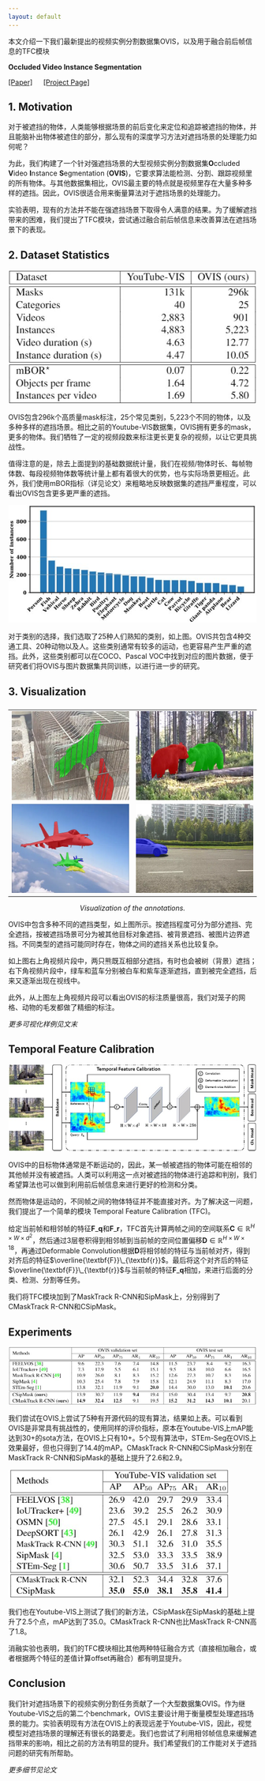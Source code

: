 ```yaml
---
layout: default
---
```


本文介绍一下我们最新提出的视频实例分割数据集OVIS，以及用于融合前后帧信息的TFC模块

**Occluded Video Instance Segmentation**

[[Paper]](https://arxiv.org/abs/2102.01558) &emsp; [[Project Page]](http://songbai.site/ovis/)

## 1. Motivation

对于被遮挡的物体，人类能够根据场景的前后变化来定位和追踪被遮挡的物体，并且能脑补出物体被遮住的部分，那么现有的深度学习方法对遮挡场景的处理能力如何呢？

为此，我们构建了一个针对强遮挡场景的大型视频实例分割数据集**O**ccluded **V**ideo **I**nstance **S**egmentation (**OVIS**)，它要求算法能检测、分割、跟踪视频里的所有物体。与其他数据集相比，OVIS最主要的特点就是视频里存在大量多种多样的遮挡。因此，OVIS很适合用来衡量算法对于遮挡场景的处理能力。

实验表明，现有的方法并不能在强遮挡场景下取得令人满意的结果。为了缓解遮挡带来的困难，我们提出了TFC模块，尝试通过融合前后帧信息来改善算法在遮挡场景下的表现。


## 2. Dataset Statistics 

![](data/table1.jpg)

OVIS包含296k个高质量mask标注，25个常见类别，5,223个不同的物体，以及多种多样的遮挡场景。相比之前的Youtube-VIS数据集，OVIS拥有更多的mask，更多的物体。我们牺牲了一定的视频段数来标注更长更复杂的视频，以让它更具挑战性。

值得注意的是，除去上面提到的基础数据统计量，我们在视频/物体时长、每帧物体数、每段视频物体数等统计量上都有着很大的优势，也与实际场景更相近。此外，我们使用mBOR指标（详见论文）来粗略地反映数据集的遮挡严重程度，可以看出OVIS包含更多更严重的遮挡。

![](data/figure3.jpg)

对于类别的选择，我们选取了25种人们熟知的类别，如上图。OVIS共包含4种交通工具、20种动物以及人。这些类别通常有较多的运动，也更容易产生严重的遮挡。此外，这些类别都可以在COCO、Pascal VOC中找到对应的图片数据，便于研究者们将OVIS与图片数据集共同训练，以进行进一步的研究。


## 3. Visualization

<!-- ![](data/figure2.jpg) -->

<table style="display:flex;justify-content:center;border:0" rules=none frame=void >
<tr>
<td><img src="./data/webp/2592056.webp" alt="2592056" width="320" height="180" />
</td>
<td><img src="./data/webp/2930398.webp" alt="2930398" width="320" height="180">
</td>
</tr>
<tr>
<td><img src="./data/webp/2932104.webp" alt="2932104" width="320" height="180">
</td>
<td><img src="./data/webp/3021160.webp" alt="3021160" width="320" height="180">
</td>
</tr>
</table>
<center><i>Visualization of the annotations.</i></center>

OVIS中包含多种不同的遮挡类型，如上图所示。按遮挡程度可分为部分遮挡、完全遮挡，按被遮挡场景可分为被其他目标对象遮挡、被背景遮挡、被图片边界遮挡。不同类型的遮挡可能同时存在，物体之间的遮挡关系也比较复杂。

如上图右上角视频片段中，两只熊既互相部分遮挡，有时也会被树（背景）遮挡；右下角视频片段中，绿车和蓝车分别被白车和紫车逐渐遮挡，直到被完全遮挡，后来又逐渐出现在视线中。

此外，从上图左上角视频片段可以看出OVIS的标注质量很高，我们对笼子的网格、动物的毛发都做了精细的标注。

*更多可视化样例见文末*


## Temporal Feature Calibration

![](data/figure6.jpg)

OVIS中的目标物体通常是不断运动的，因此，某一帧被遮挡的物体可能在相邻的其他帧并没有被遮挡。人类可以利用这一点对被遮挡的物体进行追踪和判别，我们希望算法也可以做到利用前后帧信息来进行更好的检测和分类。

然而物体是运动的，不同帧之间的物体特征并不能直接对齐。为了解决这一问题，我们提出了一个简单的模块 Temporal Feature Calibration (TFC)。

给定当前帧和相邻帧的特征$\textbf{F}\_\textbf{q}$和$\textbf{F}\_\textbf{r}$，TFC首先计算两帧之间的空间联系$\textbf{C}\in\mathbb{R}^{H\times W\times d^2}$，然后通过3层卷积得到相邻帧到当前帧的空间位置偏移$\textbf{D}\in\mathbb{R}^{H\times W\times 18}$，再通过Deformable Convolution根据$\textbf{D}$将相邻帧的特征与当前帧对齐，得到对齐后的特征$\overline{\textbf{F}}\_{\textbf{r}}$。最后将这个对齐后的特征$\overline{\textbf{F}}\_{\textbf{r}}$与当前帧的特征$\textbf{F}\_\textbf{q}$相加，来进行后面的分类、检测、分割等任务。

我们将TFC模块加到了MaskTrack R-CNN和SipMask上，分别得到了CMaskTrack R-CNN和CSipMask。


## Experiments

![](data/table2.jpg)

我们尝试在OVIS上尝试了5种有开源代码的现有算法，结果如上表。可以看到OVIS是非常具有挑战性的，使用同样的评价指标，原本在Youtube-VIS上mAP能达到30+的sota方法，在OVIS上只有10+。5个现有算法中，STEm-Seg在OVIS上效果最好，但也只得到了14.4的mAP。CMaskTrack R-CNN和CSipMask分别在MaskTrack R-CNN和SipMask的基础上提升了2.6和2.9。

![](data/table3.jpg)

我们也在Youtube-VIS上测试了我们的新方法，CSipMask在SipMask的基础上提升了2.5个点，mAP达到了35.0。CMaskTrack R-CNN也比MaskTrack R-CNN高了1.8。

消融实验也表明，我们的TFC模块相比其他两种特征融合方式（直接相加融合，或者根据两个特征的差值计算offset再融合）都有明显提升。

## Conclusion

我们针对遮挡场景下的视频实例分割任务贡献了一个大型数据集OVIS。作为继Youtube-VIS之后的第二个benchmark，OVIS主要设计用于衡量模型处理遮挡场景的能力。实验表明现有方法在OVIS上的表现远差于Youtube-VIS，因此，视觉模型对遮挡场景的理解还有很长的路要走。我们也尝试了利用相邻帧信息来缓解遮挡带来的影响，相比之前的方法有明显的提升。我们希望我们的工作能对关于遮挡问题的研究有所帮助。

*更多细节见论文*



